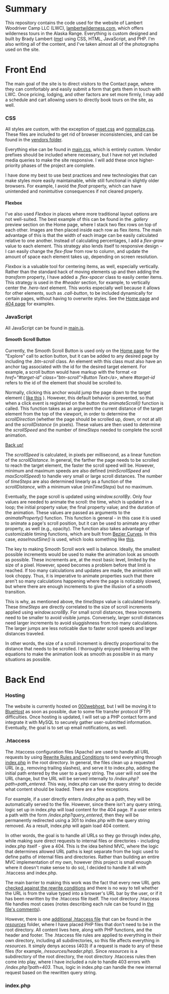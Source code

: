 # Summary

This repository contains the code used for the website of Lambert Woodriver Camp LLC (LWC), [lambertwilderness.com](http://www.lambertwilderness.com/), which offers wilderness tours in the Alaska Range. Everything is custom designed and built by Brady Lambert ([me](https://github.com/lambertbrady)) using CSS, HTML, JavaScript, and PHP. I'm also writing all of the content, and I've taken almost all of the photographs used on the site.

# Front End

The main goal of the site is to direct visitors to the Contact page, where they can comfortably and easily submit a form that gets them in touch with LWC. Once pricing, lodging, and other factors are set more firmly, I may add a schedule and cart allowing users to directly book tours on the site, as well.

### CSS

All styles are custom, with the exception of [reset.css](http://meyerweb.com/eric/tools/css/reset/) and [normalize.css](github.com/necolas/normalize.css). These files are included to get rid of browser inconsistencies, and can be found in the [vendors folder](../master/vendors/).

Everything else can be found in [main.css](../master/main.css), which is entirely custom. Vendor prefixes should be included where necessary, but I have not yet included media queries to make the site responsive. I will add these once higher-priority phases of the project are complete.

I have done my best to use best practices and new technologies that can make styles more easily maintainable, while still functional in slightly older browsers. For example, I avoid the *float* property, which can have unintended and nonintuitive consequences if not cleared properly.

#### Flexbox

I've also used *Flexbox* in places where more traditional layout options are not well-suited. The best example of this can be found in the *.gallery* preview section on the Home page, where I stack two flex rows on top of each other. Images are then placed inside each row as flex items. The main advantage of this is that the width of each image can be easily calculated relative to one another. Instead of calculating percentages, I add a *flex-grow* value to each element. This strategy also lends itself to responsive design - I can easily change the *flex-flow* from row to column, and update the amount of space each element takes up, depending on screen resolution.

*Flexbox* is a valuable tool for centering items, as well, especially vertically. Rather than the standard hack of moving elements up and then adding the *transform* property, I have added a *.flex-spacer* class to easily center items. This strategy is used in the *#header* section, for example, to vertically center the *.hero-text* element. This works especially well because it allows for other elements, such as *.call-button*, to be included dynamically for certain pages, without having to overwrite styles. See the [Home page](http://www.lambertwilderness.com/) and [404 page](http://www.lambertwilderness.com/404) for examples.

### JavaScript

All JavaScript can be found in [main.js](../master/main.js).

#### Smooth Scroll Button

Currently, the Smooth Scroll Button is used only on the [Home page](http://www.lambertwilderness.com/) for the "Explore" call to action button, but it can be added to any desired page by including the *.btn-scroll* class. An element with this class must also have an anchor tag associated with the id for the desired target element. For example, a scroll button would have markup with the format *\<a href="#target-id" class="btn-scroll">Button Text\</a>*, where *#target-id* refers to the id of the element that should be scrolled to.

Normally, clicking this anchor would jump the page down to the target element (<a name="top"> [like this](#target) </a>). However, this default behavior is prevented, so that when a click event is registered on the button the *animateScroll()* function is called. This function takes as an argument the current distance of the target element from the top of the viewport, in order to determine the *scrollDirection* (whether the page should be scrolled up, down, or not at all) and the *scrollDistance* (in pixels). These values are then used to determine the *scrollSpeed* and the number of *timeSteps* needed to complete the scroll animation.

<a name="target">[Back up!](#top)</a>

The *scrollSpeed* is calculated, in pixels per millisecond, as a linear function of the *scrollDistance*. In general, the farther the page needs to be scrolled to reach the target element, the faster the scroll speed will be. However, minimum and maximum speeds are also defined (*minScrollSpeed* and *maxScrollSpeed*) to handle very small or large scroll distances. The number of *timeSteps* are also determined linearly as a function of the *scrollDistance*, with a minimum value (*minTimeSteps*) but no maximum.

Eventually, the page scroll is updated using *window.scrollBy*. Only four values are needed to animate the scroll: the time, which is updated in a loop; the initial property value; the final property value; and the duration of the animation. These values are passed as arguments to the *animateProperty()* function. This function is general - in this case it is used to animate a page's scroll position, but it can be used to animate any other property, as well (e.g., opacity). The function also takes advantage of customizable timing functions, which are built from [Bezier Curves](http://cubic-bezier.com/). In this case, *easeInoutSine()* is used, which looks something like [this](http://easings.net/#easeInOutSine).

The key to making Smooth Scroll work well is balance. Ideally, the smallest possible increments would be used to make the animation look as smooth as possible. These increments are, at the most basic level, limited by the size of a pixel. However, speed becomes a problem before that limit is reached. If too many calculations and updates are made, the animation will look choppy. Thus, it is imperative to animate properties such that there aren't so many calculations happening where the page is noticably slowed, but where there are enough increments to give the illusion of a smooth transition.

This is why, as mentioned above, the *timeSteps* value is calculated linearly. These *timeSteps* are directly correlated to the size of scroll increments applied using *window.scrollBy*. For small scroll distances, these increments need to be smaller to avoid visible jumps. Conversely, larger scroll distances need larger increments to avoid sluggishness from too many calculations. The larger jumps are less noticable due to faster scroll speeds and larger distances traveled.

In other words, the size of a scroll increment is directly proportional to the distance that needs to be scrolled. I thoroughly enjoyed tinkering with the equations to make the animation look as smooth as possible in as many situations as possible.

# Back End

### Hosting

The website is currently hosted on [000webhost](https://www.000webhost.com/), but I will be moving it to [BlueHost](https://www.bluehost.com/) as soon as possible, due to some file transfer protocol (FTP) difficulties. Once hosting is updated, I will set up a PHP contact form and integrate it with MySQL to securely gather user-submitted information. Eventually, the goal is to set up email notifications, as well.

### .htaccess

The .htaccess configuration files (Apache) are used to handle all URL requests by using [Rewrite Rules and Conditions](http://httpd.apache.org/docs/2.0/mod/mod_rewrite.html#rewriterule) to send everything through [index.php](../master/index.php) in the root directory. In general, the files clean up a requested URL (e.g., removing trailing slashes), and serve it to index.php, adding the initial path entered by the user to a query string. The user will not see the URL change, but the URL will be served internally to */index.php?path=path_entered*. This way, index.php can use the query string to decide what content should be loaded. There are a few exceptions.

For example, if a user directly enters */index.php* as a path, they will be automatically served to the file. However, since there isn't any query string, logic set up in index.php will load content for the 404 page. If a user enters a path with the form */index.php?query_entered*, then they will be permanently redirected using a 301 to index.php with the query string removed. As a result, index.php will again load 404 content.

In other words, the goal is to handle all URLs so they go through index.php, while making sure direct requests to internal files or directories - including index.php itself - give a 404. This is the idea behind MVC, where the logic that determines allowed URL paths is kept separate from the logic used to define paths of internal files and directories. Rather than building an entire MVC implementation of my own, however (this project is small enough where it doesn't make sense to do so), I decided to handle it all with .htaccess and index.php.

The main barrier to making this work was the fact that every new URL gets [checked against the rewrite conditions](http://httpd.apache.org/docs/2.2/rewrite/tech.html) and there is no way to tell whether the URL is from the value typed into a browser's URL bar by the user, or if it has been rewritten by the .htaccess file itself. The root directory .htaccess file handles most cases (notes describing each rule can be found in [the file's comments](../master/.htaccess)).

However, there is one [additional .htaccess file](../master/resources/.htaccess) that can be found in the [*resources*](../master/resources) folder, where I have placed PHP files that don't need to be in the root directory. All content lives here, along with PHP functions, and the header and footer. The .htaccess file rules are applied to everything in their own directory, including all subdirectories, so this file affects everything in *resources*. It simply denys access (403) if a request is made to any of these files (for example, */resources/header.php*). Since *resources* is a subdirectory of the root directory, the root directory .htaccess rules then come into play, where I have included a rule to handle 403 errors with */index.php?path=403*. Thus, logic in index.php can handle the new internal request based on the rewritten query string.

### index.php

